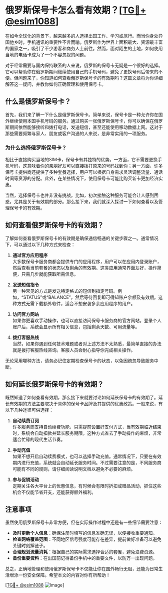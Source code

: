 # 俄罗斯保号卡怎么看有效期？[[TG💪+ @esim1088](https://t.me/s/esim1088)]

在如今全球化的背景下，越来越多的人选择出国工作、学习或旅行。而当你身处异国他乡时，手机通讯的重要性不言而喻。俄罗斯作为世界上面积最大、资源最丰富的国家之一，吸引了不少游客和商务人士前往。然而，面对陌生的土地，如何使用当地的电话卡成为了一个不容忽视的问题。

对于经常需要与国内保持联系的人来说，俄罗斯的保号卡无疑是一个很好的选择。它可以帮助你在俄罗斯期间继续使用自己的手机号码，避免了更换号码后带来的不便。但问题来了，你知道如何查看俄罗斯保号卡的有效期吗？这篇文章将为你详细解答这一疑问，并教你如何正确管理和使用保号卡。

## 什么是俄罗斯保号卡？

首先，我们来了解一下什么是俄罗斯保号卡。简单来说，保号卡是一种允许你在国外继续使用本国手机号码的服务。通过购买一张俄罗斯保号卡，你可以确保在俄罗斯期间依然能够接听和拨打电话，发送短信，甚至还能使用移动数据上网。这对于那些需要频繁与家人、朋友或客户沟通的人来说，是非常实用的一项服务。

### 为什么选择俄罗斯保号卡？

相比于直接购买当地的SIM卡，保号卡有其独特的优势。一方面，它不需要更换手机号码，这意味着你的亲朋好友可以直接拨打原来的号码找到你；另一方面，许多保号卡提供商还提供了多种套餐选择，用户可以根据自身需求灵活调整流量、通话时间等资源的分配。此外，在某些情况下，使用保号卡可能比购买新卡更加经济实惠。

当然，选择保号卡也并非没有挑战。比如，初次接触这种服务可能会让人感到困惑，尤其是关于有效期的部分。那么接下来，我们就深入探讨一下如何查看以及管理保号卡的有效期。

## 如何查看俄罗斯保号卡的有效期？

了解如何查看俄罗斯保号卡的有效期是确保通信畅通的关键步骤之一。通常情况下，可以通过以下几种方式来检查：

1. **通过官方应用程序**  
   大多数保号卡服务商都会提供专门的应用程序，用户可以在应用内登录账户，然后查看当前套餐的状态以及剩余的有效期。这类应用通常界面友好，操作简便，只需几步就能获取所需信息。

2. **发送短信指令**  
   另一种常见的方式是发送特定格式的短信到指定号码。例如，“STATUS”或“BALANCE”，然后等待回复即可得知账户余额及有效期。这种方式无需下载额外软件，适合不想安装多余应用程序的用户。

3. **访问官方网站**  
   如果你更喜欢手动操作，也可以直接访问保号卡服务商的官方网站。登录个人账户后，系统会显示所有相关信息，包括剩余天数、可用流量等。

4. **拨打客服热线**  
   当然，如果你遇到任何技术难题或者对上述方法不太熟悉，最简单直接的办法就是拨打客服热线咨询。客服人员会耐心指导你完成相关操作。

无论采用哪种方法，请务必记住定期检查保号卡的状态，以免因疏忽导致服务中断。

## 如何延长俄罗斯保号卡的有效期？

既然知道了如何查看有效期，那么接下来就要讨论如何延长保号卡的有效期了。延长有效期的方法主要取决于具体的保号卡品牌及其提供的优惠政策。一般来说，有以下几种途径可供选择：

1. **自动续费订阅**  
   许多服务商支持自动续费功能，只需提前设置好支付方式，当有效期临近结束时，系统会自动扣款并延长服务期限。这种方式省去了手动操作的麻烦，非常适合忙碌的现代生活节奏。

2. **手动充值**  
   如果不想开启自动续费模式，也可以选择手动充值。通常情况下，只要在有效期内进行充值，系统就会自动延长服务时间。不过需要注意的是，不同服务商可能有不同的规则，请仔细阅读说明文档以避免不必要的麻烦。

3. **参与促销活动**  
   定期关注各大平台上的优惠信息，有时候会有限时折扣或赠品活动，抓住这些机会不仅能节省开支，还能获得额外福利。

## 注意事项

虽然使用俄罗斯保号卡非常方便，但在实际操作过程中还是有一些细节需要注意：

- **及时更新个人信息**：确保注册时填写的信息准确无误，以便接收重要通知。
- **检查网络覆盖范围**：不同地区信号强度可能存在差异，提前做好准备可以避免关键时刻掉链子。
- **合理规划流量消耗**：根据自己的实际需求选择合适的套餐，避免浪费资源。
- **备份重要资料**：在出国前记得备份手机中的重要文件，以防万一出现问题。

总之，正确地管理和使用俄罗斯保号卡不仅能让你在国外畅行无阻，还能为日常生活增添一份安全保障。希望本文的内容对你有所帮助！

[[TG💪+ @esim1088](https://t.me/s/esim1088) ![Image](https://i.postimg.cc/4NQfJmqS/Snipaste-2025-05-13-00-14-12.png)]